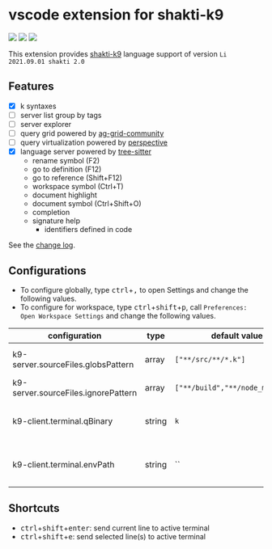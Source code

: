 # vscode extension for shakti-k9

[![](https://img.shields.io/visual-studio-marketplace/v/jshinonome.vscode-k9)](https://marketplace.visualstudio.com/items?itemName=jshinonome.vscode-k9)
[![](https://vsmarketplacebadge.apphb.com/downloads/jshinonome.vscode-k9.svg?color=blue&style=flat)](https://marketplace.visualstudio.com/items?itemName=jshinonome.vscode-k9)
[![](https://vsmarketplacebadge.apphb.com/installs/jshinonome.vscode-k9.svg?color=success&style=flat)](https://marketplace.visualstudio.com/items?itemName=jshinonome.vscode-k9)

This extension provides [shakti-k9](https://shakti.sh/) language support of version `Li 2021.09.01 shakti 2.0`

## Features

-   [x] k syntaxes
-   [ ] server list group by tags
-   [ ] server explorer
-   [ ] query grid powered by [ag-grid-community](https://www.ag-grid.com/)
-   [ ] query virtualization powered by [perspective](https://perspective.finos.org/)
-   [x] language server powered by [tree-sitter](https://tree-sitter.github.io/tree-sitter/)
    -   rename symbol (F2)
    -   go to definition (F12)
    -   go to reference (Shift+F12)
    -   workspace symbol (Ctrl+T)
    -   document highlight
    -   document symbol (Ctrl+Shift+O)
    -   completion
    -   signature help
        -   identifiers defined in code

See the [change log](https://github.com/jshinonome/vscode-k9/blob/master/CHANGELOG.md).

## Configurations

-   To configure globally, type <kbd>ctrl</kbd>+<kbd>,</kbd> to open Settings and change the following values.
-   To configure for workspace, type <kbd>ctrl</kbd>+<kbd>shift</kbd>+<kbd>p</kbd>, call `Preferences: Open Workspace Settings` and change the following values.

| configuration                       | type   | default value                    | description                                |
| ----------------------------------- | ------ | -------------------------------- | ------------------------------------------ |
| k9-server.sourceFiles.globsPattern  | array  | `["**/src/**/*.k"]`              | source folder to be included               |
| k9-server.sourceFiles.ignorePattern | array  | `["**/build","**/node_modules"]` | folder to be excluded                      |
| k9-client.terminal.qBinary          | string | `k`                              | k executable file or full path             |
| k9-client.terminal.envPath          | string | ``                               | environment file relative or absolute path |

## Shortcuts

-   <kbd>ctrl</kbd>+<kbd>shift</kbd>+<kbd>enter</kbd>: send current line to active terminal
-   <kbd>ctrl</kbd>+<kbd>shift</kbd>+<kbd>e</kbd>: send selected line(s) to active terminal
